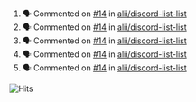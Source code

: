 <!--START_SECTION:activity-->
1. 🗣 Commented on [#14](https://github.com/alii/discord-list-list/issues/14) in [alii/discord-list-list](https://github.com/alii/discord-list-list)
2. 🗣 Commented on [#14](https://github.com/alii/discord-list-list/issues/14) in [alii/discord-list-list](https://github.com/alii/discord-list-list)
3. 🗣 Commented on [#14](https://github.com/alii/discord-list-list/issues/14) in [alii/discord-list-list](https://github.com/alii/discord-list-list)
4. 🗣 Commented on [#14](https://github.com/alii/discord-list-list/issues/14) in [alii/discord-list-list](https://github.com/alii/discord-list-list)
5. 🗣 Commented on [#14](https://github.com/alii/discord-list-list/issues/14) in [alii/discord-list-list](https://github.com/alii/discord-list-list)
<!--END_SECTION:activity-->

![Hits](https://hitcounter.pythonanywhere.com/count/tag.svg?url=https%3A%2F%2Fgithub.com%2Frobertwestbury)
